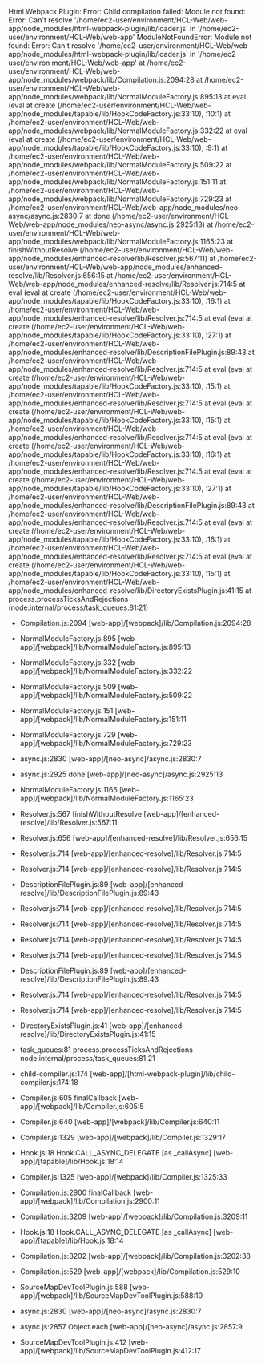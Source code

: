 Html Webpack Plugin:
  Error: Child compilation failed:
  Module not found: Error: Can't resolve '/home/ec2-user/environment/HCL-Web/web-app/node_modules/html-webpack-plugin/lib/loader.js' in '/home/ec2-user/environment/HCL-Web/web-app'  ModuleNotFoundError: Module not found: Error: Can't resolve '/home/ec2-user/environment/HCL-Web/web-app/node_modules/html-webpack-plugin/lib/loader.js' in '/home/ec2-user/environ  ment/HCL-Web/web-app'
      at /home/ec2-user/environment/HCL-Web/web-app/node_modules/webpack/lib/Compilation.js:2094:28
      at /home/ec2-user/environment/HCL-Web/web-app/node_modules/webpack/lib/NormalModuleFactory.js:895:13
      at eval (eval at create (/home/ec2-user/environment/HCL-Web/web-app/node_modules/tapable/lib/HookCodeFactory.js:33:10), :10:1)
      at /home/ec2-user/environment/HCL-Web/web-app/node_modules/webpack/lib/NormalModuleFactory.js:332:22
      at eval (eval at create (/home/ec2-user/environment/HCL-Web/web-app/node_modules/tapable/lib/HookCodeFactory.js:33:10), :9:1)
      at /home/ec2-user/environment/HCL-Web/web-app/node_modules/webpack/lib/NormalModuleFactory.js:509:22
      at /home/ec2-user/environment/HCL-Web/web-app/node_modules/webpack/lib/NormalModuleFactory.js:151:11
      at /home/ec2-user/environment/HCL-Web/web-app/node_modules/webpack/lib/NormalModuleFactory.js:729:23
      at /home/ec2-user/environment/HCL-Web/web-app/node_modules/neo-async/async.js:2830:7
      at done (/home/ec2-user/environment/HCL-Web/web-app/node_modules/neo-async/async.js:2925:13)
      at /home/ec2-user/environment/HCL-Web/web-app/node_modules/webpack/lib/NormalModuleFactory.js:1165:23
      at finishWithoutResolve (/home/ec2-user/environment/HCL-Web/web-app/node_modules/enhanced-resolve/lib/Resolver.js:567:11)
      at /home/ec2-user/environment/HCL-Web/web-app/node_modules/enhanced-resolve/lib/Resolver.js:656:15
      at /home/ec2-user/environment/HCL-Web/web-app/node_modules/enhanced-resolve/lib/Resolver.js:714:5
      at eval (eval at create (/home/ec2-user/environment/HCL-Web/web-app/node_modules/tapable/lib/HookCodeFactory.js:33:10), :16:1)
      at /home/ec2-user/environment/HCL-Web/web-app/node_modules/enhanced-resolve/lib/Resolver.js:714:5
      at eval (eval at create (/home/ec2-user/environment/HCL-Web/web-app/node_modules/tapable/lib/HookCodeFactory.js:33:10), :27:1)
      at /home/ec2-user/environment/HCL-Web/web-app/node_modules/enhanced-resolve/lib/DescriptionFilePlugin.js:89:43
      at /home/ec2-user/environment/HCL-Web/web-app/node_modules/enhanced-resolve/lib/Resolver.js:714:5
      at eval (eval at create (/home/ec2-user/environment/HCL-Web/web-app/node_modules/tapable/lib/HookCodeFactory.js:33:10), :15:1)
      at /home/ec2-user/environment/HCL-Web/web-app/node_modules/enhanced-resolve/lib/Resolver.js:714:5
      at eval (eval at create (/home/ec2-user/environment/HCL-Web/web-app/node_modules/tapable/lib/HookCodeFactory.js:33:10), :15:1)
      at /home/ec2-user/environment/HCL-Web/web-app/node_modules/enhanced-resolve/lib/Resolver.js:714:5
      at eval (eval at create (/home/ec2-user/environment/HCL-Web/web-app/node_modules/tapable/lib/HookCodeFactory.js:33:10), :16:1)
      at /home/ec2-user/environment/HCL-Web/web-app/node_modules/enhanced-resolve/lib/Resolver.js:714:5
      at eval (eval at create (/home/ec2-user/environment/HCL-Web/web-app/node_modules/tapable/lib/HookCodeFactory.js:33:10), :27:1)
      at /home/ec2-user/environment/HCL-Web/web-app/node_modules/enhanced-resolve/lib/DescriptionFilePlugin.js:89:43
      at /home/ec2-user/environment/HCL-Web/web-app/node_modules/enhanced-resolve/lib/Resolver.js:714:5
      at eval (eval at create (/home/ec2-user/environment/HCL-Web/web-app/node_modules/tapable/lib/HookCodeFactory.js:33:10), :16:1)
      at /home/ec2-user/environment/HCL-Web/web-app/node_modules/enhanced-resolve/lib/Resolver.js:714:5
      at eval (eval at create (/home/ec2-user/environment/HCL-Web/web-app/node_modules/tapable/lib/HookCodeFactory.js:33:10), :15:1)
      at /home/ec2-user/environment/HCL-Web/web-app/node_modules/enhanced-resolve/lib/DirectoryExistsPlugin.js:41:15
      at process.processTicksAndRejections (node:internal/process/task_queues:81:21)
  
  - Compilation.js:2094 
    [web-app]/[webpack]/lib/Compilation.js:2094:28
  
  - NormalModuleFactory.js:895 
    [web-app]/[webpack]/lib/NormalModuleFactory.js:895:13
  
  
  - NormalModuleFactory.js:332 
    [web-app]/[webpack]/lib/NormalModuleFactory.js:332:22
  
  
  - NormalModuleFactory.js:509 
    [web-app]/[webpack]/lib/NormalModuleFactory.js:509:22
  
  - NormalModuleFactory.js:151 
    [web-app]/[webpack]/lib/NormalModuleFactory.js:151:11
  
  - NormalModuleFactory.js:729 
    [web-app]/[webpack]/lib/NormalModuleFactory.js:729:23
  
  - async.js:2830 
    [web-app]/[neo-async]/async.js:2830:7
  
  - async.js:2925 done
    [web-app]/[neo-async]/async.js:2925:13
  
  - NormalModuleFactory.js:1165 
    [web-app]/[webpack]/lib/NormalModuleFactory.js:1165:23
  
  - Resolver.js:567 finishWithoutResolve
    [web-app]/[enhanced-resolve]/lib/Resolver.js:567:11
  
  - Resolver.js:656 
    [web-app]/[enhanced-resolve]/lib/Resolver.js:656:15
  
  - Resolver.js:714 
    [web-app]/[enhanced-resolve]/lib/Resolver.js:714:5
  
  
  - Resolver.js:714 
    [web-app]/[enhanced-resolve]/lib/Resolver.js:714:5
  
  
  - DescriptionFilePlugin.js:89 
    [web-app]/[enhanced-resolve]/lib/DescriptionFilePlugin.js:89:43
  
  - Resolver.js:714 
    [web-app]/[enhanced-resolve]/lib/Resolver.js:714:5
  
  
  - Resolver.js:714 
    [web-app]/[enhanced-resolve]/lib/Resolver.js:714:5
  
  
  - Resolver.js:714 
    [web-app]/[enhanced-resolve]/lib/Resolver.js:714:5
  
  
  - Resolver.js:714 
    [web-app]/[enhanced-resolve]/lib/Resolver.js:714:5
  
  
  - DescriptionFilePlugin.js:89 
    [web-app]/[enhanced-resolve]/lib/DescriptionFilePlugin.js:89:43
  
  - Resolver.js:714 
    [web-app]/[enhanced-resolve]/lib/Resolver.js:714:5
  
  
  - Resolver.js:714 
    [web-app]/[enhanced-resolve]/lib/Resolver.js:714:5
  
  
  - DirectoryExistsPlugin.js:41 
    [web-app]/[enhanced-resolve]/lib/DirectoryExistsPlugin.js:41:15
  
  - task_queues:81 process.processTicksAndRejections
    node:internal/process/task_queues:81:21
  
  - child-compiler.js:174 
    [web-app]/[html-webpack-plugin]/lib/child-compiler.js:174:18
  
  - Compiler.js:605 finalCallback
    [web-app]/[webpack]/lib/Compiler.js:605:5
  
  - Compiler.js:640 
    [web-app]/[webpack]/lib/Compiler.js:640:11
  
  - Compiler.js:1329 
    [web-app]/[webpack]/lib/Compiler.js:1329:17
  
  
  - Hook.js:18 Hook.CALL_ASYNC_DELEGATE [as _callAsync]
    [web-app]/[tapable]/lib/Hook.js:18:14
  
  - Compiler.js:1325 
    [web-app]/[webpack]/lib/Compiler.js:1325:33
  
  - Compilation.js:2900 finalCallback
    [web-app]/[webpack]/lib/Compilation.js:2900:11
  
  - Compilation.js:3209 
    [web-app]/[webpack]/lib/Compilation.js:3209:11
  
  
  - Hook.js:18 Hook.CALL_ASYNC_DELEGATE [as _callAsync]
    [web-app]/[tapable]/lib/Hook.js:18:14
  
  - Compilation.js:3202 
    [web-app]/[webpack]/lib/Compilation.js:3202:38
  
  
  - Compilation.js:529 
    [web-app]/[webpack]/lib/Compilation.js:529:10
  
  - SourceMapDevToolPlugin.js:588 
    [web-app]/[webpack]/lib/SourceMapDevToolPlugin.js:588:10
  
  - async.js:2830 
    [web-app]/[neo-async]/async.js:2830:7
  
  - async.js:2857 Object.each
    [web-app]/[neo-async]/async.js:2857:9
  
  - SourceMapDevToolPlugin.js:412 
    [web-app]/[webpack]/lib/SourceMapDevToolPlugin.js:412:17
  
